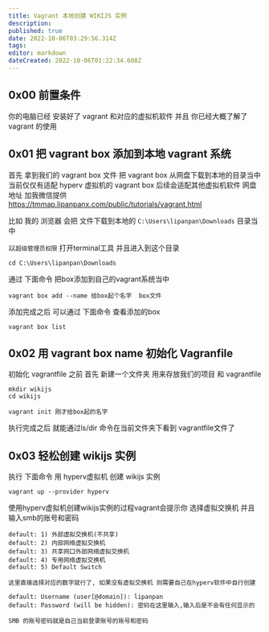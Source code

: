 ```yaml
---
title: Vagrant 本地创建 WIKIJS 实例
description: 
published: true
date: 2022-10-06T03:29:56.314Z
tags: 
editor: markdown
dateCreated: 2022-10-06T01:22:34.608Z
---
```


## 0x00 前置条件
你的电脑已经 安装好了 vagrant 和对应的虚拟机软件
并且 你已经大概了解了vagrant 的使用 


## 0x01 把 vagrant box 添加到本地 vagrant 系统

首先 拿到我们的 vagrant box 文件
把 vagrant box 从网盘下载到本地的目录当中
当前仅仅有适配 hyperv 虚拟机的 vagrant box 后续会适配其他虚拟机软件
网盘地址 加我微信提供 https://tmmap.lipanpanx.com/public/tutorials/vagrant.html 



比如 我的 浏览器 会把 文件下载到本地的 `C:\Users\lipanpan\Downloads` 目录当中

以`超级管理员权限` 打开terminal工具 并且进入到这个目录 
```
cd C:\Users\lipanpan\Downloads
```
通过 下面命令 把box添加到自己的vagrant系统当中
```
vagrant box add --name 给box起个名字  box文件
```

添加完成之后 可以通过 下面命令 查看添加的box 
```
vagrant box list
```

## 0x02 用 vagrant box name 初始化 Vagranfile
初始化 vagrantfile 之前 首先 新建一个文件夹 用来存放我们的项目 和 vagrantfile 

```
mkdir wikijs
cd wikijs

vagrant init 刚才给box起的名字
```
执行完成之后 就能通过ls/dir 命令在当前文件夹下看到 vagrantfile文件了 

## 0x03 轻松创建 wikijs 实例 

执行 下面命令 用 hyperv虚拟机 创建 wikijs 实例 

```
vagrant up --provider hyperv 
```

使用hyperv虚拟机创建wikijs实例的过程vagrant会提示你 选择虚拟交换机 并且输入smb的账号和密码

```
default: 1) 外部虚拟交换机(不共享)
default: 2) 内部网络虚拟交换机
default: 3) 共享网口外部网络虚拟交换机
default: 4) 专用网络虚拟交换机
default: 5) Default Switch
    
这里直接选择对应的数字就行了, 如果没有虚拟交换机 则需要自己在hyperv软件中自行创建
```

```
default: Username (user[@domain]): lipanpan
default: Password (will be hidden): 密码在这里输入,输入后是不会有任何显示的
		
SMB 的账号密码就是自己当前登录账号的账号和密码 
```









